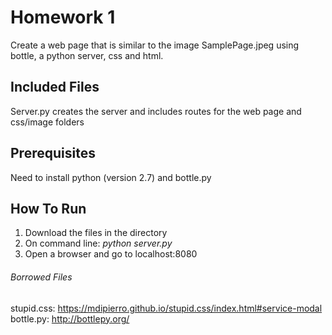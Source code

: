 # Homework 1
Create a web page that is similar to the image SamplePage.jpeg using bottle, a python server, css and html.

## Included Files
Server.py creates the server and includes routes for the web page and css/image folders

## Prerequisites
Need to install python (version 2.7) and bottle.py

## How To Run
1. Download the files in the directory
2. On command line: *python server.py*
3. Open a browser and go to localhost:8080

###### Borrowed Files
stupid.css: https://mdipierro.github.io/stupid.css/index.html#service-modal
bottle.py: http://bottlepy.org/
